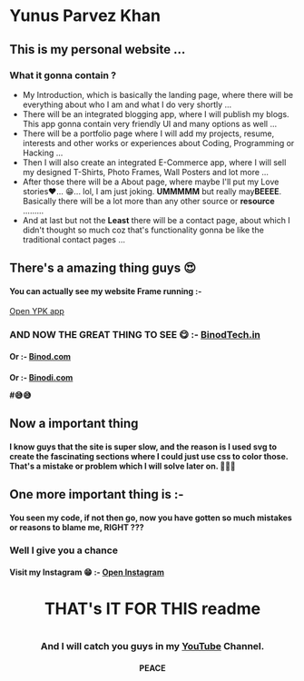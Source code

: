 # Yunus Parvez Khan

<h2> This is my personal website ... </h2>

<h3>What it gonna contain ?</h3>
<ul>
<li> My Introduction, which is basically the landing page, where there will be everything about who I am and what I do very shortly ... </li>
<li> There will be an integrated blogging app, where I will publish my blogs. This app gonna contain very friendly UI and many options as well ... </li>
<li> There will be a portfolio page where I will add my projects, resume, interests and other works or experiences about Coding, Programming or Hacking ... </li>
<li> Then I will also create an integrated E-Commerce app, where I will sell my designed T-Shirts, Photo Frames, Wall Posters and lot more ... </li>
<li> After those there will be a About page, where maybe I'll put my Love stories❤... 😁... lol, I am just joking. <b>UMMMMM</b> but really may<b>BEEEE</b>. Basically there will be a lot more than any other source or <b> resource </b> ......... </li>
<li> And at last but not the <b>Least</b> there will be a contact page, about which I didn't thought so much coz that's functionality gonna be like the traditional contact pages ... </li>
</ul>

## There's a amazing thing guys 😍
<h4>You can actually see my website Frame running :- </h4> <a href="https://YunusPK.netlify.app" target="_blank">Open YPK app </a>
<h3> AND NOW THE GREAT THING TO SEE 😋 :- <a href="https://binodtech.in" target="_blank">BinodTech.in</a>
<h4> Or :- <a href="https://binodtech.in" target="_blank">Binod.com</a>
<h4> Or :- <a href="https://binodtech.in" target="_blank">Binodi.com</a>

#😅😅




## Now a important thing
#### I know guys that the site is super slow, and the reason is I used svg to create the fascinating sections where I could just use css to color those. That's a mistake or problem which I will solve later on. 🙏🙏🙏


## One more important thing is :-
#### You seen my code, if not then go, now you have gotten so much mistakes or reasons to blame me, RIGHT ???
### Well I give you a chance
#### Visit my Instagram 😁 :- <a href="https://www.instagram.com/yunusparvezkhan/" target="_blank">Open Instagram</a>


<center>
<h1> THAT's IT FOR THIS readme <h1>
<h3> And I will catch you guys in my <a href="https://www.youtube.com/yunusparvezkhan/" target="_blank">YouTube</a> Channel.
<h4> PEACE </h4>
</center>
